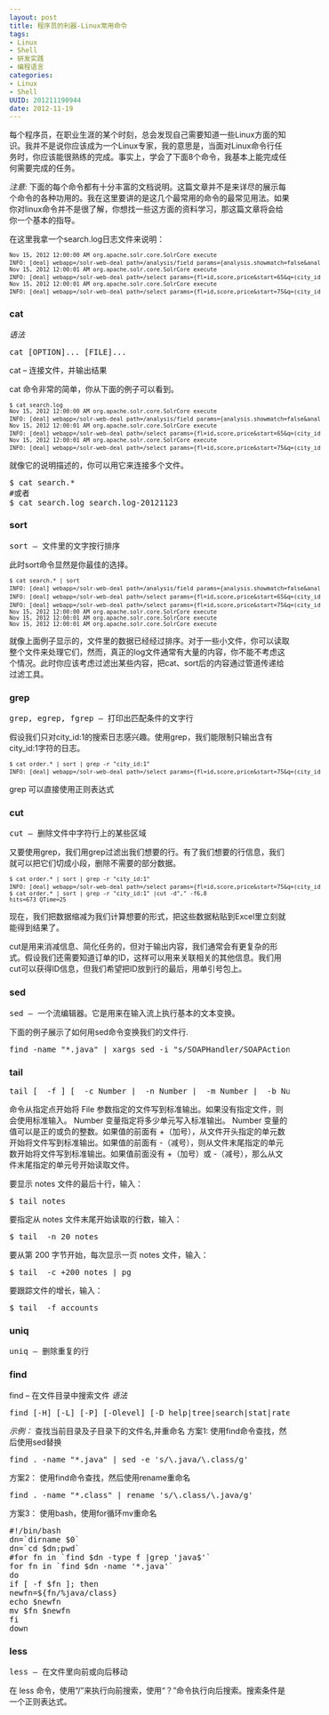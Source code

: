```yaml
---
layout: post
title: 程序员的利器-Linux常用命令
tags: 
- Linux
- Shell
- 研发实践
- 编程语言
categories:
- Linux
- Shell
UUID: 201211190944
date: 2012-11-19
---
```


每个程序员，在职业生涯的某个时刻，总会发现自己需要知道一些Linux方面的知识。我并不是说你应该成为一个Linux专家，我的意思是，当面对Linux命令行任务时，你应该能很熟练的完成。事实上，学会了下面8个命令，我基本上能完成任何需要完成的任务。

*注意:*
下面的每个命令都有十分丰富的文档说明。这篇文章并不是来详尽的展示每个命令的各种功用的。我在这里要讲的是这几个最常用的命令的最常见用法。如果你对linux命令并不是很了解，你想找一些这方面的资料学习，那这篇文章将会给你一个基本的指导。

在这里我拿一个search.log日志文件来说明：
<pre style="font-size:10px; width:560px">
Nov 15, 2012 12:00:00 AM org.apache.solr.core.SolrCore execute
INFO: [deal] webapp=/solr-web-deal path=/analysis/field params={analysis.showmatch=false&analysis.query=泡芙&analysis.fieldname=title&analysis.fieldvalue=text} QTime=0 
Nov 15, 2012 12:00:01 AM org.apache.solr.core.SolrCore execute
INFO: [deal] webapp=/solr-web-deal path=/select params={fl=id,score,price&start=65&q=(city_id:2+OR+city_id:0)+AND+(title:(火锅)^7.0)}&rows=5&version=2} hits=2527 QTime=1 
Nov 15, 2012 12:00:01 AM org.apache.solr.core.SolrCore execute
INFO: [deal] webapp=/solr-web-deal path=/select params={fl=id,score,price&start=75&q=(city_id:1+OR+city_id:0)+AND+(title:(男装)^7.0)}&rows=15} hits=673 QTime=25
</pre>

### cat
*语法*
<pre id="bash">
cat [OPTION]... [FILE]...
</pre>
cat – 连接文件，并输出结果

cat 命令非常的简单，你从下面的例子可以看到。
<pre id="bash" style="font-size:10px; width:560px">
$ cat search.log
Nov 15, 2012 12:00:00 AM org.apache.solr.core.SolrCore execute
INFO: [deal] webapp=/solr-web-deal path=/analysis/field params={analysis.showmatch=false&analysis.query=泡芙&analysis.fieldname=title&analysis.fieldvalue=text} QTime=0 
Nov 15, 2012 12:00:01 AM org.apache.solr.core.SolrCore execute
INFO: [deal] webapp=/solr-web-deal path=/select params={fl=id,score,price&start=65&q=(city_id:2+OR+city_id:0)+AND+(title:(火锅)^7.0)}&rows=5&version=2} hits=2527 QTime=1 
Nov 15, 2012 12:00:01 AM org.apache.solr.core.SolrCore execute
INFO: [deal] webapp=/solr-web-deal path=/select params={fl=id,score,price&start=75&q=(city_id:1+OR+city_id:0)+AND+(title:(男装)^7.0)}&rows=15} hits=673 QTime=25
</pre>

就像它的说明描述的，你可以用它来连接多个文件。
<pre id="bash">
$ cat search.*
#或者
$ cat search.log search.log-20121123
</pre>

### sort
<pre>
sort – 文件里的文字按行排序
</pre>

此时sort命令显然是你最佳的选择。
<pre id="bash" style="font-size:10px; width:560px">
$ cat search.* | sort
INFO: [deal] webapp=/solr-web-deal path=/analysis/field params={analysis.showmatch=false&analysis.query=泡芙&analysis.fieldname=title&analysis.fieldvalue=text} QTime=0 
INFO: [deal] webapp=/solr-web-deal path=/select params={fl=id,score,price&start=65&q=(city_id:2+OR+city_id:0)+AND+(title:(火锅)^7.0)}&rows=5&version=2} hits=2527 QTime=1 
INFO: [deal] webapp=/solr-web-deal path=/select params={fl=id,score,price&start=75&q=(city_id:1+OR+city_id:0)+AND+(title:(男装)^7.0)}&rows=15} hits=673 QTime=25
Nov 15, 2012 12:00:00 AM org.apache.solr.core.SolrCore execute
Nov 15, 2012 12:00:01 AM org.apache.solr.core.SolrCore execute
Nov 15, 2012 12:00:01 AM org.apache.solr.core.SolrCore execute
</pre>

就像上面例子显示的，文件里的数据已经经过排序。对于一些小文件，你可以读取整个文件来处理它们，然而，真正的log文件通常有大量的内容，你不能不考虑这个情况。此时你应该考虑过滤出某些内容，把cat、sort后的内容通过管道传递给过滤工具。

### grep
<pre>
grep, egrep, fgrep – 打印出匹配条件的文字行
</pre>

假设我们只对city_id:1的搜索日志感兴趣。使用grep，我们能限制只输出含有city_id:1字符的日志。
<pre id="bash" style="font-size:10px; width:560px">
$ cat order.* | sort | grep -r "city_id:1"
INFO: [deal] webapp=/solr-web-deal path=/select params={fl=id,score,price&start=75&q=(city_id:1+OR+city_id:0)+AND+(title:(男装)^7.0)}&rows=15} hits=673 QTime=25
</pre>
grep 可以直接使用正则表达式

### cut
<pre>
cut – 删除文件中字符行上的某些区域
</pre>
又要使用grep，我们用grep过滤出我们想要的行。有了我们想要的行信息，我们就可以把它们切成小段，删除不需要的部分数据。
<pre id="bash" style="font-size:10px; width:560px">
$ cat order.* | sort | grep -r "city_id:1"
INFO: [deal] webapp=/solr-web-deal path=/select params={fl=id,score,price&start=75&q=(city_id:1+OR+city_id:0)+AND+(title:(男装)^7.0)}&rows=15} hits=673 QTime=25
$ cat order.* | sort | grep -r "city_id:1" |cut -d"," -f6,8
hits=673 QTime=25
</pre>
现在，我们把数据缩减为我们计算想要的形式，把这些数据粘贴到Excel里立刻就能得到结果了。

cut是用来消减信息、简化任务的，但对于输出内容，我们通常会有更复杂的形式。假设我们还需要知道订单的ID，这样可以用来关联相关的其他信息。我们用cut可以获得ID信息，但我们希望把ID放到行的最后，用单引号包上。

### sed
<pre>
sed – 一个流编辑器。它是用来在输入流上执行基本的文本变换。
</pre>
下面的例子展示了如何用sed命令变换我们的文件行.
<pre id="bash">
find -name "*.java" | xargs sed -i "s/SOAPHandler/SOAPAction/g"
</pre>

### tail
<pre>
tail [  -f ] [  -c Number |  -n Number |  -m Number |  -b Number |  -k Number ] [ File ]
</pre>

命令从指定点开始将 File 参数指定的文件写到标准输出。如果没有指定文件，则会使用标准输入。 Number 变量指定将多少单元写入标准输出。 Number 变量的值可以是正的或负的整数。如果值的前面有 +（加号），从文件开头指定的单元数开始将文件写到标准输出。如果值的前面有 -（减号），则从文件末尾指定的单元数开始将文件写到标准输出。如果值前面没有 +（加号）或 -（减号），那么从文件末尾指定的单元号开始读取文件。

要显示 notes 文件的最后十行，输入：
<pre id="bash">
$ tail notes
</pre>

要指定从 notes 文件末尾开始读取的行数，输入：
<pre id="bash">
$ tail  -n 20 notes
</pre>

要从第 200 字节开始，每次显示一页 notes 文件，输入：
<pre id="bash">
$ tail  -c +200 notes | pg
</pre>
要跟踪文件的增长，输入：
<pre id="bash">
$ tail  -f accounts
</pre>

### uniq

<pre>
uniq – 删除重复的行
</pre>

### find
find – 在文件目录中搜索文件
*语法*
<pre>
find [-H] [-L] [-P] [-Olevel] [-D help|tree|search|stat|rates|opt|exec] [path...] [expression]
</pre>

*示例：*
查找当前目录及子目录下的文件名,并重命名
方案1:
使用find命令查找，然后使用sed替换
<pre id="bash">
find . -name "*.java" | sed -e 's/\.java/\.class/g'
</pre>
方案2：
使用find命令查找，然后使用rename重命名
<pre id="bash">
find . -name "*.class" | rename 's/\.class/\.java/g'
</pre>
方案3：
使用bash，使用for循环mv重命名
<pre id="bash">
#!/bin/bash 
dn=`dirname $0`
dn=`cd $dn;pwd`
#for fn in `find $dn -type f |grep 'java$'` 
for fn in `find $dn -name '*.java'` 
do
if [ -f $fn ]; then
newfn=${fn/%java/class}
echo $newfn
mv $fn $newfn
fi
down
</pre>

### less
<pre>
less – 在文件里向前或向后移动
</pre>
在 less 命令，使用“/”来执行向前搜索，使用“？”命令执行向后搜索。搜索条件是一个正则表达式。

